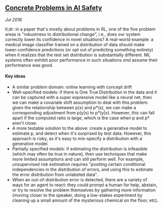 ## [Concrete Problems in AI Safety](http://arxiv.org/abs/1606.06565)

_Jul 2016_

tl;dr: in a paper that's mostly about problems in RL, one of the five problem areas is "robustness to distributional change", i.e., does our system correctly lower its confidence in novel situations? A real-world example: a medical image classifier trained on a distribution of data should make lower-confidence predictions (or opt out of predicting something entirely) when it realizes that the test set distribution is substantially different. ML systems often exhibit poor performance in such situations _and_ assume their performance was good.

#### Key ideas

* A similar problem domain: online learning with concept drift
* Well-specified models: if there is One True Distribution in the data and it can be captured with a super expressive model like a neural net, then we can make a covariate shift assumption to deal with this problem: given the relationship between p(x) and p*(x), we can make a corresponding adjustment from p(y|x) to p*(y|x). However, this can fall apart if the computed ratio is large, which is the case when p and p* aren't close.
* A more testable solution to the above: create a generative model to estimate p, and detect when it's surprised by test data. However, this approach is risky, as it's easy to mis-specify a distribution with a generative model.
* Partially specified models: if estimating the distribution is infeasible (which may often be true in nature), then use techniques that make more limited assumptions and can still perform well. For example, unsupervised risk estimation requires "positing certain conditional independencies in the distribution of errors, and using this to estimate the error distribution from unlabeled data".
* When an out-of-distribution error is detected, there are a variety of ways for an agent to react: they could prompt a human for help, abstain, or try to resolve the problem themselves by gathering more information (moving closer to the speaker, doing a low-stakes experiment by cleaning up a small amount of the mysterious chemical on the floor, etc).
